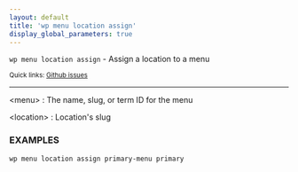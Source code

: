 ```yaml
---
layout: default
title: 'wp menu location assign'
display_global_parameters: true
---
```


`wp menu location assign` - Assign a location to a menu

<small>Quick links: <a href="https://github.com/wp-cli/wp-cli/issues?q=is%3Aopen+label%3Acommand%3Amenu-location-assign+sort%3Aupdated-desc">Github issues</a></small>

<hr />

&lt;menu&gt;
: The name, slug, or term ID for the menu

&lt;location&gt;
: Location's slug

### EXAMPLES

    wp menu location assign primary-menu primary



